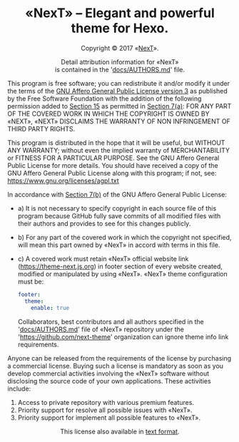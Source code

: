 # <div align="center">«NexT» – Elegant and powerful theme for Hexo.</div>

<p align="center">Copyright © 2017 «<a href="https://github.com/next-theme/hexo-theme-next">NexT</a>».</p>

<p align="center">Detail attribution information for «NexT»<br>
              is contained in the '<a href="docs/AUTHORS.md">docs/AUTHORS.md</a>' file.</p>

  This program is free software; you can redistribute it and/or modify
it under the terms of the [GNU Affero General Public License version 3][AGPL3]
as published by the Free Software Foundation with the addition of the
following permission added to [Section 15][AGPL3-15] as permitted in [Section 7(a)][AGPL3-7]:
FOR ANY PART OF THE COVERED WORK IN WHICH THE COPYRIGHT IS OWNED BY «NEXT»,
«NEXT» DISCLAIMS THE WARRANTY OF NON INFRINGEMENT OF THIRD PARTY RIGHTS.

  This program is distributed in the hope that it will be useful, but
WITHOUT ANY WARRANTY; without even the implied warranty of MERCHANTABILITY
or FITNESS FOR A PARTICULAR PURPOSE.
See the GNU Affero General Public License for more details.
You should have received a copy of the GNU Affero General Public License
along with this program; if not, see: https://www.gnu.org/licenses/agpl.txt

  In accordance with [Section 7(b)][AGPL3-7] of the GNU Affero General Public License:

* a) It is not necessary to specify copyright in each source file of
     this program because GitHub fully save commits of all modified files
     with their authors and provides to see for this changes publicly.

* b) For any part of the covered work in which the copyright not specified,
     will mean this part owned by «NexT» in accord with terms in this file.

* c) A covered work must retain «NexT» official website link
     (https://theme-next.js.org) in footer section of every website created,
     modified or manipulated by using «NexT».
     «NexT» theme configuration must be:
     ```yml
     footer:
       theme:
         enable: true
     ```
     Collaborators, best contributors and all authors specified in the
     '[docs/AUTHORS.md][AUTHORS]' file of «NexT» repository under the
     'https://github.com/next-theme' organization can ignore theme info link
     requirements.

Anyone can be released from the requirements of the license by purchasing
a commercial license. Buying such a license is mandatory as soon as you
develop commercial activities involving the «NexT» software without
disclosing the source code of your own applications.
These activities include:
  1. Access to private repository with various premium features.
  2. Priority support for resolve all possible issues with «NexT».
  3. Priority support for implement all possible features to «NexT».

<p align="center">This license also available in <a href="docs/LICENSE.txt">text format</a>.</p>

[AUTHORS]: docs/AUTHORS.md
[AGPL3]: docs/AGPL3.md
[AGPL3-7]: docs/AGPL3.md/#7-additional-terms
[AGPL3-15]: docs/AGPL3.md/#15-disclaimer-of-warranty
